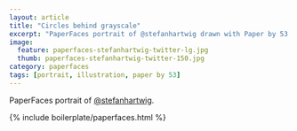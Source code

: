 ```yaml
---
layout: article
title: "Circles behind grayscale"
excerpt: "PaperFaces portrait of @stefanhartwig drawn with Paper by 53 on an iPad."
image: 
  feature: paperfaces-stefanhartwig-twitter-lg.jpg
  thumb: paperfaces-stefanhartwig-twitter-150.jpg
category: paperfaces
tags: [portrait, illustration, paper by 53]
---
```


PaperFaces portrait of [@stefanhartwig](http://twitter.com/stefanhartwig).

{% include boilerplate/paperfaces.html %}